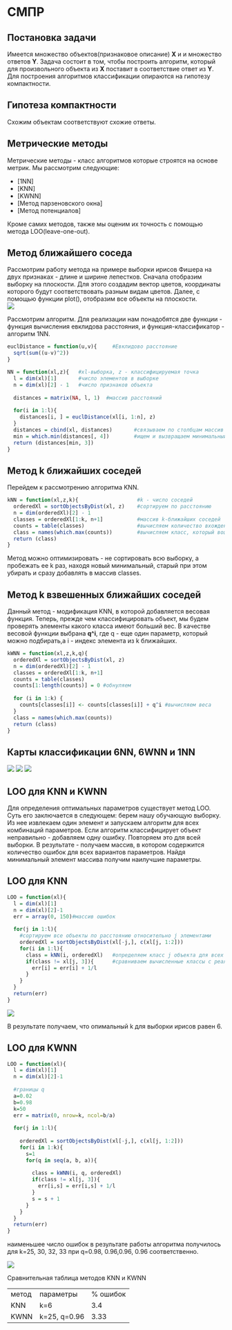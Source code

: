 # СМПР
## Постановка задачи
Имеется множество объектов(признаковое описание) **X** и и множество ответов **Y**. Задача состоит в том, чтобы построить алгоритм, который для произвольного объекта из **X** поставит в соответствие ответ из **Y**.
Для построения алгоритмов классификации опираются на гипотезу компактности.
## Гипотеза компактности
Схожим объектам соответствуют схожие ответы.
## Метрические методы
Метрические методы - класс алгоритмов которые строятся на основе метрик. Мы рассмотрим следующие:
 + [1NN]
 + [KNN]
 + [KWNN]
 + [Метод парзеновского окна]
 + [Метод потенциалов]
 
Кроме самих методов, также мы оценим их точность с помощью метода LOO(leave-one-out).

## Метод ближайшего соседа
Рассмотрим работу метода на примере выборки ирисов Фишера на двух признаках - длине и ширине лепестков.
Сначала отобразим выборку на плоскости. Для этого создадим вектор цветов, координаты которого будут соответствовать разным видам цветов.
Далее, с помощью функции plot(), отобразим все объекты на плоскости.  
<img src="https://github.com/VivaHades/SMPR/blob/main/XL.png" />

Рассмотрим алгоритм.
Для реализации нам понадобятся две функции - функция вычисления евклидова расстояния, и функция-классификатор - алгоритм  1NN.
```r
euclDistance = function(u,v){     #Евклидово расстояние
  sqrt(sum((u-v)^2))
}

NN = function(xl,z){   #xl-выборка, z - классифицируемая точка
  l = dim(xl)[1]       #число элементов в выборке
  n = dim(xl)[2] - 1   #число признаков объекта
  
  distances = matrix(NA, l, 1)  #массив расстояний
  
  for(i in 1:l){
    distances[i, ] = euclDistance(xl[i, 1:n], z)
  }
  distances = cbind(xl, distances)       #связываем по столбцам массив расстояний и выборку
  min = which.min(distances[, 4])        #ищем и вызвращаем минимальный элемент
  return (distances[min, 3])
}
```
## Метод k ближайших соседей

Перейдем к рассмотрению алгоритма KNN.

``` r
kNN = function(xl,z,k){                   #k - число соседей 
  orderedXl = sortObjectsByDist(xl, z)    #сортируем по расстоянию
  n = dim(orderedXl)[2] - 1
  classes = orderedXl[1:k, n+1]           #массив k-ближайших соседей
  counts = table(classes)                 #вычисляем количество вхождений каждого класса среди k ближайших
  class = names(which.max(counts))        #вычисляем класс, который вошел в k ближайших больше всего раз
  return (class)                          
}
```

Метод можно оптимизировать - не сортировать всю выборку, а  пробежать ее k раз, находя новый минимальный, старый при этом убирать и сразу добавлять в массив classes.

## Метод k взвешенных ближайших соседей
Данный метод - модификация KNN, в которой добавляется весовая функция. Теперь, прежде чем классифицировать объект, мы будем проверять элементы какого класса имеют больший вес. В качестве весовой функции выбрана **q^i**, где q - еще один параметр, который можно подбирать,а i - индекс элемента из k ближайших.
``` r
kWNN = function(xl,z,k,q){
  orderedXl = sortObjectsByDist(xl, z)
  n = dim(orderedXl)[2] - 1
  classes = orderedXl[1:k, n+1]
  counts = table(classes)
  counts[1:length(counts)] = 0 #обнуляем
  
  for (i in 1:k) {
    counts[classes[i]] <- counts[classes[i]] + q^i #вычисляем веса 
  }
  class = names(which.max(counts))
  return (class)
}
```

## Карты классификации 6NN, 6WNN и 1NN

<img src="https://github.com/VivaHades/SMPR/blob/main/6NN.png" />
<img src="https://github.com/VivaHades/SMPR/blob/main/KWNN.png" />
<img src="https://github.com/VivaHades/SMPR/blob/main/1NN.png" />

## LOO для KNN и KWNN ##

Для определения оптимальных параметров существует метод LOO. Суть его заключается в следующем: берем нашу обучающую выборку. Из нее извлекаем один элемент и запускаем алгоритм для всех комбинаций параметров. Если алгоритм классифицирует объект неправильно - добавляем одну ошибку. Повторяем это для всей выборки. В результате - получаем массив, в котором содержится количество ошибок для всех вариантов параметров. Найдя минимальный элемент массива получим наилучшие параметры.
## LOO для KNN ##
```r
LOO = function(xl){
  l = dim(xl)[1]
  n = dim(xl)[2]-1
  err = array(0, 150)#массив ошибок
  
  for(j in 1:l){
    #сортируем все объекты по расстоянию относительно j элементами
    orderedXl = sortObjectsByDist(xl[-j,], c(xl[j, 1:2]))
    for(i in 1:l){
      class = kNN(i, orderedXl)   #определяем класс j объекта для всех k
      if(class != xl[j, 3]){      #сравниваем вычисленные классы с реальным 
        err[i] = err[i] + 1/l     
      }
    }
  }
  return(err)
}
```
<img src="https://github.com/VivaHades/SMPR/blob/main/LOO_KNN.png" />

В результате получаем, что опимальный k для выборки ирисов равен 6.

## LOO для KWNN ##
```r
LOO = function(xl){
  l = dim(xl)[1]
  n = dim(xl)[2]-1
  
  #границы q
  a=0.02
  b=0.98
  k=50
  err = matrix(0, nrow=k, ncol=b/a)
  
  for(j in 1:l){
    
    orderedXl = sortObjectsByDist(xl[-j,], c(xl[j, 1:2]))
    for(i in 1:k){
      s=1
      for(q in seq(a, b, a)){
        
        class = kWNN(i, q, orderedXl)
        if(class != xl[j, 3]){
          err[i,s] = err[i,s] + 1/l
        }
        s = s + 1
      }
    }
  }
  return(err)
}
```
наименьшее число ошибок в результате работы алгоритма получилось для k=25, 30, 32, 33 при q=0.98, 0.96,0.96, 0.96 соответственно.

<img src="https://github.com/VivaHades/SMPR/blob/main/LOO_KWNN.jpeg" />

Сравнительная таблица методов KNN и KWNN

<table>
 
 <tr>
  <td> метод </td>
  <td> параметры </td>
  <td> % ошибок </td>
 </tr>
 <tr>
  <td> KNN </td>
  <td> k=6 </td>
  <td> 3.4 </td>
 </tr>
 <tr>
  <td> KWNN </td>
  <td> k=25, q=0.96 </td>
  <td> 3.33 </td>
 </tr>
 </table>
